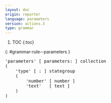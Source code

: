 ```yaml
---
layout: doc
origin: reporter
language: parameters
version: actions.3
type: grammar
---
```


1. TOC
{:toc}


{: #grammar-rule--parameters }
<div class="language-js highlighter-rouge">
<div class="highlight">
<pre class="highlight language-js code-custom">
'<span class="token string">parameters</span>' [ <span class="token operator">parameters:</span> ] collection
(
	'<span class="token string">type</span>' [ <span class="token operator">:</span> ] stategroup
	(
		'<span class="token string">number</span>' [ <span class="token operator">number</span> ]
		'<span class="token string">text</span>'   [ <span class="token operator">text</span> ]
	)
)
</pre>
</div>
</div>
